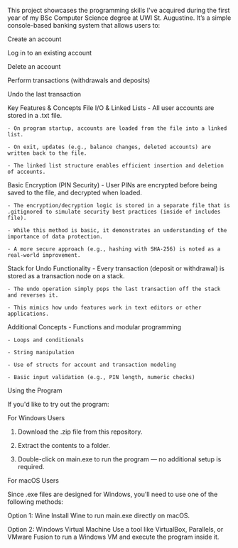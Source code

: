 This project showcases the programming skills I've acquired during the first year of my BSc Computer Science degree at UWI St. Augustine. It’s a simple console-based banking system that allows users to:

Create an account

Log in to an existing account

Delete an account

Perform transactions (withdrawals and deposits)

Undo the last transaction


Key Features & Concepts 
File I/O & Linked Lists
	- All user accounts are stored in a .txt file.

	- On program startup, accounts are loaded from the file into a linked list.

	- On exit, updates (e.g., balance changes, deleted accounts) are written back to the file.

	- The linked list structure enables efficient insertion and deletion of accounts.


Basic Encryption (PIN Security)
	- User PINs are encrypted before being saved to the file, and decrypted when loaded.

	- The encryption/decryption logic is stored in a separate file that is .gitignored to simulate security best practices (inside of includes file).

	- While this method is basic, it demonstrates an understanding of the importance of data protection.

	- A more secure approach (e.g., hashing with SHA-256) is noted as a real-world improvement.


Stack for Undo Functionality
	- Every transaction (deposit or withdrawal) is stored as a transaction node on a stack.

	- The undo operation simply pops the last transaction off the stack and reverses it.

	- This mimics how undo features work in text editors or other applications.


Additional Concepts
	- Functions and modular programming

	- Loops and conditionals

	- String manipulation

	- Use of structs for account and transaction modeling

	- Basic input validation (e.g., PIN length, numeric checks) 

Using the Program

If you'd like to try out the program:

For Windows Users
1. Download the .zip file from this repository.

2. Extract the contents to a folder.

3. Double-click on main.exe to run the program — no additional setup is required.

For macOS Users

Since .exe files are designed for Windows, you'll need to use one of the following methods:

Option 1: Wine
Install Wine to run main.exe directly on macOS.

Option 2: Windows Virtual Machine
Use a tool like VirtualBox, Parallels, or VMware Fusion to run a Windows VM and execute the program inside it.
